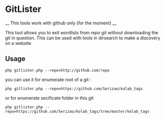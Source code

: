 # GitLister

__ This tools work with github only (for the moment) __

This tool allows you to exit wordlists from repo git without downloading the git in question. This can be used with tools in dirsearch to make a discovery on a website

## Usage

```
php gitlister.php --repo=http://github.com/repo
```
 
 you can use it for enumerate root of a git :
 
 ```
 php gitlister.php --repo=https://github.com/Serizao/kolab_tags
 ```
 
 or for enumerate secificate folder in this git
 
 ```
 php gitlister.php --repo=https://github.com/Serizao/kolab_tags/tree/master/kolab_tags
 ```
